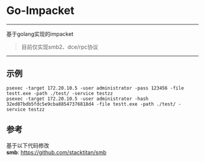 Go-Impacket
===
-------
基于golang实现的impacket  
> 目前仅实现smb2、dce/rpc协议
-------
示例
-------
```shell
psexec -target 172.20.10.5 -user administrator -pass 123456 -file testt.exe -path ./test/ -service testzz
psexec -target 172.20.10.5 -user administrator -hash 32ed87bdb5fdc5e9cba88547376818d4 -file testt.exe -path ./test/ -service testzz
```
参考
-------
基于以下代码修改  
**smb**: https://github.com/stacktitan/smb